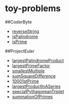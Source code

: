 # toy-problems

##CoderByte
* [reverseString](reverseString/reverseString.js)
* [isPalindrome](palindrome/isPalindrome.js)
* [isPrime](prime/isPrime.js)

##ProjectEuler
* [largestPalindromeProduct](palindrome/largestPalindromeProduct.js)
* [largestPrimeFactor](prime/largestPrimeFactor.js)
* [smallestMultiple](multiple/smallestMultiple.js)
* [sumSquareDifference](projecteuler/sumSquareDifference.js)
* [10001stPrime](prime/10001stPrime.js)
* [largestProductInASeries](multiple/largestProductInASeries.js)
* [specialPythagoreanTriplet](projecteuler/specialPythagoreanTriplet.js)
* [summationOfPrimes](prime/summationOfPrimes.js)